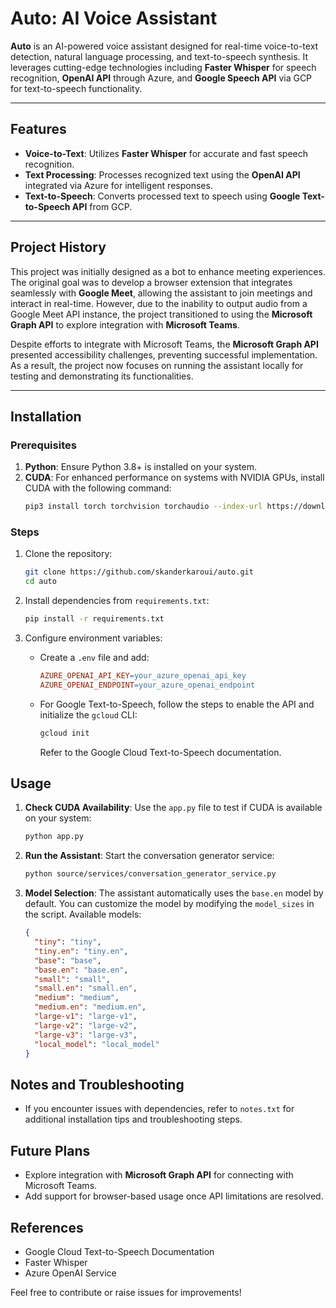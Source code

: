# Auto: AI Voice Assistant

**Auto** is an AI-powered voice assistant designed for real-time voice-to-text detection, natural language processing, and text-to-speech synthesis. It leverages cutting-edge technologies including **Faster Whisper** for speech recognition, **OpenAI API** through Azure, and **Google Speech API** via GCP for text-to-speech functionality.

---

## Features

- **Voice-to-Text**: Utilizes **Faster Whisper** for accurate and fast speech recognition.
- **Text Processing**: Processes recognized text using the **OpenAI API** integrated via Azure for intelligent responses.
- **Text-to-Speech**: Converts processed text to speech using **Google Text-to-Speech API** from GCP.

---

## Project History

This project was initially designed as a bot to enhance meeting experiences. The original goal was to develop a browser extension that integrates seamlessly with **Google Meet**, allowing the assistant to join meetings and interact in real-time. However, due to the inability to output audio from a Google Meet API instance, the project transitioned to using the **Microsoft Graph API** to explore integration with **Microsoft Teams**.

Despite efforts to integrate with Microsoft Teams, the **Microsoft Graph API** presented accessibility challenges, preventing successful implementation. As a result, the project now focuses on running the assistant locally for testing and demonstrating its functionalities.

---

## Installation

### Prerequisites

1. **Python**: Ensure Python 3.8+ is installed on your system.
2. **CUDA**: For enhanced performance on systems with NVIDIA GPUs, install CUDA with the following command:
   ```bash
   pip3 install torch torchvision torchaudio --index-url https://download.pytorch.org/whl/cu118
   ```

### Steps

1. Clone the repository:
   ```bash
   git clone https://github.com/skanderkaroui/auto.git
   cd auto
   ```

2. Install dependencies from `requirements.txt`:
   ```bash
   pip install -r requirements.txt
   ```

3. Configure environment variables:
   * Create a `.env` file and add:
     ```makefile
     AZURE_OPENAI_API_KEY=your_azure_openai_api_key
     AZURE_OPENAI_ENDPOINT=your_azure_openai_endpoint
     ```
   * For Google Text-to-Speech, follow the steps to enable the API and initialize the `gcloud` CLI:
     ```bash
     gcloud init
     ```
     Refer to the Google Cloud Text-to-Speech documentation.

## Usage

1. **Check CUDA Availability**: Use the `app.py` file to test if CUDA is available on your system:
   ```bash
   python app.py
   ```

2. **Run the Assistant**: Start the conversation generator service:
   ```bash
   python source/services/conversation_generator_service.py
   ```

3. **Model Selection**: The assistant automatically uses the `base.en` model by default. You can customize the model by modifying the `model_sizes` in the script. Available models:
   ```json
   {
     "tiny": "tiny",
     "tiny.en": "tiny.en",
     "base": "base",
     "base.en": "base.en",
     "small": "small",
     "small.en": "small.en",
     "medium": "medium",
     "medium.en": "medium.en",
     "large-v1": "large-v1",
     "large-v2": "large-v2",
     "large-v3": "large-v3",
     "local_model": "local_model"
   }
   ```

## Notes and Troubleshooting

* If you encounter issues with dependencies, refer to `notes.txt` for additional installation tips and troubleshooting steps.

## Future Plans

* Explore integration with **Microsoft Graph API** for connecting with Microsoft Teams.
* Add support for browser-based usage once API limitations are resolved.

## References

* Google Cloud Text-to-Speech Documentation
* Faster Whisper
* Azure OpenAI Service

Feel free to contribute or raise issues for improvements!
